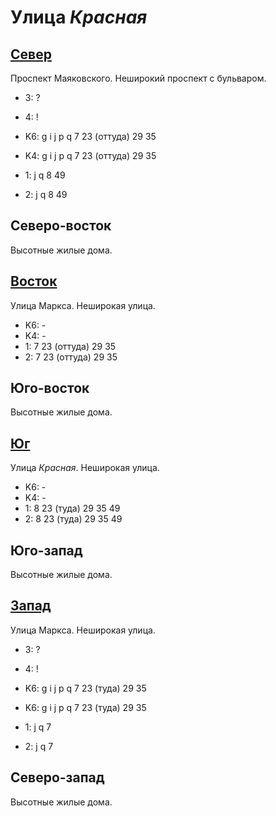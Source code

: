 # Улица *Красная*

## [Север](./10555100.md)

Проспект Маяковского.
Неширокий проспект с бульваром.

* 3:    ?
* 4:    !

* K6:   g   i   j   p   q
        7   23 (оттуда) 29  35
* K4:   g   i   j   p   q
        7   23 (оттуда) 29  35
* 1:    j   q
        8   49
* 2:    j   q
        8   49

## Северо-восток

Высотные жилые дома.

## [Восток](./10570110.md)

Улица Маркса.
Неширокая улица.

* K6:   -
* K4:   -
* 1:    7   23 (оттуда) 29  35
* 2:    7   23 (оттуда) 29  35

## Юго-восток

Высотные жилые дома.

## [Юг](./10555120.md)

Улица *Красная*.
Неширокая улица.

* K6:   -
* K4:   -
* 1:    8   23 (туда)   29  35  49
* 2:    8   23 (туда)   29  35  49

## Юго-запад

Высотные жилые дома.

## [Запад](./10545110.md)

Улица Маркса.
Неширокая улица.

* 3:    ?
* 4:    !

* K6:   g   i   j   p   q
        7   23 (туда)   29  35
* K6:   g   i   j   p   q
        7   23 (туда)   29  35
* 1:    j   q
        7
* 2:    j   q
        7

## Северо-запад

Высотные жилые дома.
